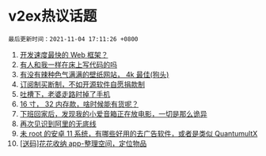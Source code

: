 # v2ex热议话题

`最后更新时间：2021-11-04 17:11:26 +0800`

1. [开发速度最快的 Web 框架？](https://www.v2ex.com/t/812812)
1. [有人和我一样在床上写代码的吗](https://www.v2ex.com/t/812872)
1. [有没有辣种色气满满的壁纸网站， 4k 最佳(狗头)](https://www.v2ex.com/t/812914)
1. [订阅制买断制，不如开源软件自愿捐款制](https://www.v2ex.com/t/812823)
1. [吐槽下，老婆走路时掉了手机](https://www.v2ex.com/t/812853)
1. [16 寸， 32 内存款，啥时候能有货呢？](https://www.v2ex.com/t/812920)
1. [下班回家后，发现我的小爱音箱正在放电影，一切是那么诡异](https://www.v2ex.com/t/812859)
1. [再次见识到阿里的无底线](https://www.v2ex.com/t/812921)
1. [未 root 的安卓 11 系统，有哪些好用的去广告软件，或者是类似 QuantumultX](https://www.v2ex.com/t/812939)
1. [[送码]花花收纳 app-整理空间，定位物品](https://www.v2ex.com/t/812919)

